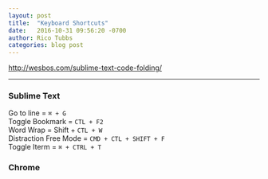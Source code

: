 ```yaml
---
layout: post
title:  "Keyboard Shortcuts"
date:   2016-10-31 09:56:20 -0700
author: Rico Tubbs
categories: blog post
---
```



http://wesbos.com/sublime-text-code-folding/

***

### Sublime Text
Go to line = `⌘ + G`  
Toggle Bookmark = `CTL + F2`  
Word Wrap = Shift +  `CTL + W`  
Distraction Free Mode = `CMD + CTL + SHIFT + F`  
Toggle Iterm = `⌘ + CTRL + T`  

### Chrome 